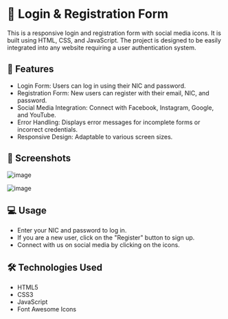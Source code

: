 # 🚀 Login & Registration Form

This is a responsive login and registration form with social media icons. It is built using HTML, CSS, and JavaScript. The project is designed to be easily integrated into any website requiring a user authentication system.

## 🌟 Features

- Login Form: Users can log in using their NIC and password.
- Registration Form: New users can register with their email, NIC, and password.
- Social Media Integration: Connect with Facebook, Instagram, Google, and YouTube.
- Error Handling: Displays error messages for incomplete forms or incorrect credentials.
- Responsive Design: Adaptable to various screen sizes.

## 📸 Screenshots

![image](https://github.com/user-attachments/assets/e64e07e5-a32b-4cba-bea3-7a01902c6195)

![image](https://github.com/user-attachments/assets/10baef04-264f-4465-9d19-997afda16be2)

## 💻 Usage

  - Enter your NIC and password to log in.
  - If you are a new user, click on the "Register" button to sign up.
  - Connect with us on social media by clicking on the icons.
  
## 🛠️ Technologies Used

  - HTML5
  - CSS3
  - JavaScript
  - Font Awesome Icons



